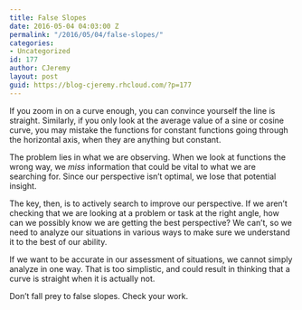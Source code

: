 ```yaml
---
title: False Slopes
date: 2016-05-04 04:03:00 Z
permalink: "/2016/05/04/false-slopes/"
categories:
- Uncategorized
id: 177
author: CJeremy
layout: post
guid: https://blog-cjeremy.rhcloud.com/?p=177
---
```


If you zoom in on a curve enough, you can convince yourself the line is straight. Similarly, if you only look at the average value of a sine or cosine curve, you may mistake the functions for constant functions going through the horizontal axis, when they are anything but constant.

The problem lies in what we are observing. When we look at functions the wrong way, we _miss_ information that could be vital to what we are searching for. Since our perspective isn&#8217;t optimal, we lose that potential insight.

The key, then, is to actively search to improve our perspective. If we aren&#8217;t checking that we are looking at a problem or task at the right angle, how can we possibly know we are getting the best perspective? We can&#8217;t, so we need to analyze our situations in various ways to make sure we understand it to the best of our ability.

If we want to be accurate in our assessment of situations, we cannot simply analyze in one way. That is too simplistic, and could result in thinking that a curve is straight when it is actually not.

Don&#8217;t fall prey to false slopes. Check your work.